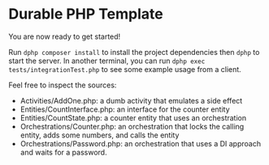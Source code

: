 # Durable PHP Template

You are now ready to get started!

Run `dphp composer install` to install the project dependencies then `dphp` to start the server. In another terminal,
you can run `dphp exec tests/integrationTest.php` to see some example usage from a client.

Feel free to inspect the sources:

- Activities/AddOne.php: a dumb activity that emulates a side effect
- Entities/CountInterface.php: an interface for the counter entity
- Entities/CountState.php: a counter entity that uses an orchestration
- Orchestrations/Counter.php: an orchestration that locks the calling entity, adds some numbers, and calls the entity
- Orchestrations/Password.php: an orchestration that uses a DI approach and waits for a password.